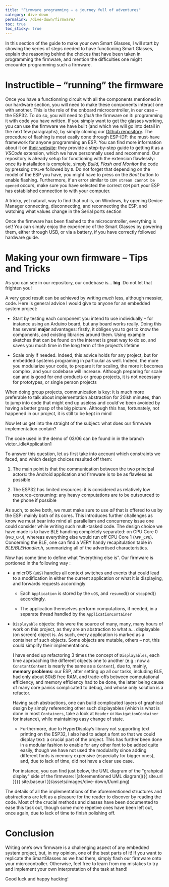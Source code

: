 ```yaml
---
title: "Firmware programming – a journey full of adventures"
category: dive-down
permalink: /dive-down/firmware/
toc: true
toc_sticky: true
---
```

In this section of the guide to make your own Smart Glasses, I will
start by showing the series of steps needed to have functioning Smart
Glasses, explain the reasoning behind the choices that have been taken
in programming the firmware, and mention the difficulties one might
encounter programming such a firmware.

# Instructible – “running” the firmware

Once you have a functionning circuit with all the components mentioned in
our hardware section, you will need to make these components interact
one with another. This is the role of the onboard microcontroller, in
our case – the ESP32. To do so, you will need to *flash* the firmware on
it: programming it with code you have written. If you simply want to get
the glasses working, you can use the firmware we have built (and
which we will go into detail in the next few paragraphs), by simply
cloning our [Github repository](https://github.com/vigarov/SmartGlass).
The procedure of flashing is most easily done through ESP-IDF: the
must-have framework for anyone programming an ESP. You can find more
information about it on [their
website](https://docs.espressif.com/projects/esp-idf/en/latest/esp32/get-started/index.html):
they provide a step-by-step guide to getting it as a *VSCode*
extension, which we have personnally used and recommend. Our repository is already
setup for functioning with the extension flawlessly: once its
installation is complete, simply *Build, Flash and Monitor* the code by
pressing `CTRL+E` followed by `D`. Do not forget that depending on the
model of the ESP you have, you might have to press on the *Boot* button
to enable flashing. Furthermore, if an error similar to `COM stream cannot be opened`
occurs, make sure you have selected the correct
`COM` port your ESP has established connection to with your
computer.

<p class="notice--primary"> A tricky, yet natural, way to find that out is, on Windows, by opening Device
    Manager connecting, disconnecting, and reconnecting the ESP, and
    watching what values change in the Serial ports section</p>

Once the firmware has been flashed to the microcontroller, everything is
set\! You can simply enjoy the experience of the Smart Glasses by
powering them, either through USB, or via a battery, if you have
correctly followed hardware guide.

# Making your own firmware – Tips and Tricks

As you can see in our repository, our codebase is…
**big**. Do not let that frighten you\!

A very good result can be achieved by writing
*much* less, although messier, code. Here
is general advice I would give to anyone for an embedded system project:

  - Start by testing each component you intend to use individually – for
    instance using an Arduino board, but any board works really. Doing
    this has several **major** advantages: firstly, it obliges you to
    get to know the components, and existing libraries around them.
    Using example sketches that can be found on the internet is great
    way to do so, and saves you much time in the long term of the
    project’s lifetime

  - <span class="underline">Scale only if needed</span>. Indeed, this
    advice holds for any project, but for embedded systems programing in
    particular as well. Indeed, the more you modularize your code, to
    prepare it for scaling, the more it becomes complex, and your
    codebase will increase. Although preparing for scale can and is good
    for end-products or group projects, it is not necessary for
    prototypes, or single person projects

<p class="notice--info">When doing group projects, communication is key: it is much more
    preferable to talk about implementation abstraction for 20ish
    minutes, than to jump into code that might end up useless and
    could’ve been avoided by having a better grasp of the big picture.
    Although this has, fortunately, not happened in our project, it is
    still to be kept in mind </p>

Now let us get into the straight of the subject: what does our firmware
implementation contain?

<p class="notice--warning"> The code used in the demo of 03/06 can be found in in the branch victor_idleApplication1
</p>

To answer this question, let us first take into account which
constraints we faced, and which design choices resulted off them:

1.  The main point is that the communication between the two principal
    actors: the Android application and firmware is to be as flawless as
    possible

2.  The ESP32 has limited resources: it is considered as relatively low
    resource-consuming: any heavy computations are to be outsourced to
    the phone if possible

As such, to solve both, we must make sure to use *all* that is offered
to us by the ESP: mainly both of its cores. This introduces further
challenges as know we must bear into mind all parallelism and
concurrency issue one could consider while writing such multi-tasked
code. The design choice we have made is to have BLE handling completely
separated: on CPU Core 0 (`PRO_CPU`), whereas everything else would run
off CPU Core 1 (`APP_CPU`). Concerning the BLE, one can find a
VERY handy recapitulation table in *BLE/BLEHandler.h*, summarizing
all of the advertised characteristics.

Now has come time to define what “everything else is”. Our firmware is
portioned in the following way :

  - a micrOS (`uOS`) handles all context switches and events that could
    lead to a modification in either the current application or what it
    is displaying, and forwards requests accordingly
    
      - Each `Application` is stored by the `uOS`, and `resume`d() or
        `stop`ped() accordingly.
    
      - The application themselves perform computations, if needed, in a
        separate thread handled by the `ApplicationContainer`

  - `Displayable` objects: this were the source of many, many, many hours
    of work on this project, as they are an abstraction to what a…
    displayable (on screen) object is. As such, every application is
    marked as a container of such objects. Some objects are mutable,
    others – not, this could simplify their implementations.

    <p class="notice--info">I have ended up refactoring 3 times the concept of <code class="language-plaintext highlighter-rouge">Displayables</code>,
    each time approaching the different objects one to another (e.g.:
    now a <code class="language-plaintext highlighter-rouge">ConstantContent</code> is nearly the same as a <code class="language-plaintext highlighter-rouge">Content</code>), due to,
    mainly, <b>memory problems</b>: our ESP, after setting up all our
    tasks, including BLE, had only about 80kB free RAM, and trade-offs
    between computational efficiency, and memory efficiency had to be
    done, the latter being cause of many core panics complicated to
    debug, and whose only solution is a refactor.</p>
    
    Having such abstractions, one can build complicated layers of graphical
    design by simply referencing other such displayables (which is what
    is done in most `Containers`, take a look at `Header` or
    `NavigationContainer` for instance), while maintaining easy change
    of state.
    
      - Furthermore, due to HyperDisplay’s library not supporting text
        printing on the ESP32, I also had to adapt a font so that we
        could display text: a crucial part of the project. This has
        further been done in a modular fashion to enable for any other
        font to be added quite easily, though we have not used the modularity
        since adding different fonts is memory expensive (especially for
        bigger ones), and, due to lack of time, did not have a clear use case.

    For instance, you can find just below, the UML diagram of the "grahpical display" side of the firmware:
    ![aforementioned UML diagram]({{ site.url }}{{ site.baseurl }}/assets/images/dive-down/f/uml.png)

The details of all the implementations of the aforementioned structures
and abstractions are left as a pleasure for the reader to discover by
reading the code. Most of the crucial methods and classes have been 
documented to ease this task out, though some more repetive ones have
been left out, once again, due to lack of time to finish polishing off.

# Conclusion

Writing one’s own firmware is a challenging aspect of any embedded
system project, but, in my opinion, one of the best parts of it\! If you
want to replicate the SmartGlasses as we had them, simply flash
our firmware onto your microcontroller. Otherwise, feel free to learn
from my mistakes to try and implement your own interpretation of the
task at hand\!

Good luck and happy hacking\!

